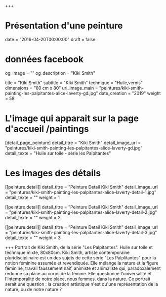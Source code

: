 +++
# Présentation d'une peinture
date = "2016-04-20T00:00:00"
draft = false

# données facebook
og_image = ""
og_description = "Kiki Smith"

title = "Kiki Smith"
subtitle = "Kiki Smith"
technique = "Huile,vernis"
dimensions = "80 cm x 80"
url_image_main = "peintures/kiki-smith-painting-les-palpitantes-alice-laverty-gd.jpg"
date_creation = "2019"
weight = 58

# L'image qui apparait sur la page d'accueil /paintings
[detail_page_peinture]
detail_titre = "Kiki Smith"
detail_image_url = "peintures/kiki-smith-painting-les-palpitantes-alice-laverty-gd.jpg"
detail_texte = "Huile sur toile - série les Palpitantes"

# Les images des détails
[[peinture.detail]]
detail_titre = "Peinture Detail Kiki Smith"
detail_image_url = "peintures/kiki-smith-painting-les-palpitantes-alice-laverty-detail-1.jpg"
detail_texte = ""
weight = 1

[[peinture.detail]]
detail_titre = "Peinture Detail Kiki Smith"
detail_image_url = "peintures/kiki-smith-painting-les-palpitantes-alice-laverty-detail-2.jpg"
detail_texte = ""
weight = 2

[[peinture.detail]]
detail_titre = "Peinture Detail Kiki Smith"
detail_image_url = "peintures/kiki-smith-painting-les-palpitantes-alice-laverty-detail-3.jpg"
detail_texte = ""
weight = 3

+++
Portrait de Kiki Smith, de la série "Les Palpitantes". Huile sur toile et technique mixte, 80x80cm.
Kiki Smith, artiste contemporaine pluridisciplinaire est un des sujets de cette série "Les Palplitantes" pour la notion féminine assumée et revendiquée. Elle mélange la nature et la figure féminine, travail faussement naïf, animiste et animaliste qui, paradoxalement redonne sa place au corps de la femme. Elle questionne l'universalité et l'intemporalité de notre place, nous femmes, dans la nature. Ce portrait serait une question : la création artistique n'est qu'une représentation de la nature, ou de notre nature ?
